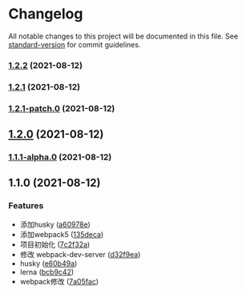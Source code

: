 # Changelog

All notable changes to this project will be documented in this file. See [standard-version](https://github.com/conventional-changelog/standard-version) for commit guidelines.

### [1.2.2](https://github.com/coderlyu/au-ui/compare/v1.2.1...v1.2.2) (2021-08-12)

### [1.2.1](https://github.com/coderlyu/au-ui/compare/v1.2.1-patch.0...v1.2.1) (2021-08-12)

### [1.2.1-patch.0](https://github.com/coderlyu/au-ui/compare/v1.2.0...v1.2.1-patch.0) (2021-08-12)

## [1.2.0](https://github.com/coderlyu/au-ui/compare/v1.1.1-alpha.0...v1.2.0) (2021-08-12)

### [1.1.1-alpha.0](https://github.com/coderlyu/au-ui/compare/v1.1.0...v1.1.1-alpha.0) (2021-08-12)

## 1.1.0 (2021-08-12)


### Features

* 添加husky ([a60978e](https://github.com/coderlyu/au-ui/commit/a60978e1c8c7433d0e86922f0ab67003498583f4))
* 添加webpack5 ([135deca](https://github.com/coderlyu/au-ui/commit/135decab54ab55822892757795311e0a7a6425de))
* 项目初始化 ([7c2f32a](https://github.com/coderlyu/au-ui/commit/7c2f32ab6b97b46483fe3bd52f706f67298e7c98))
* 修改 webpack-dev-server ([d32f9ea](https://github.com/coderlyu/au-ui/commit/d32f9ea6fbd9ac6cba59f85aabaf8aea20249d6e))
* husky ([e60b49a](https://github.com/coderlyu/au-ui/commit/e60b49a46fb9be4f9090acb07bd5406aac55368c))
* lerna ([bcb9c42](https://github.com/coderlyu/au-ui/commit/bcb9c4221f0f7e22354eb2b759012b5ed82a210e))
* webpack修改 ([7a05fac](https://github.com/coderlyu/au-ui/commit/7a05fac765f17696a4d2738b538fe01edcbc1d6f))
